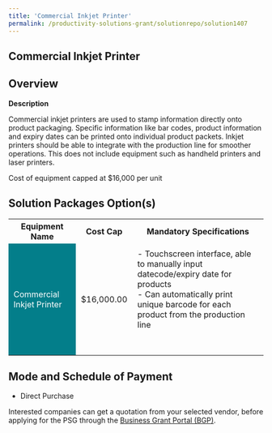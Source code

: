 ```yaml
---
title: 'Commercial Inkjet Printer'
permalink: /productivity-solutions-grant/solutionrepo/solution1407
---
```


## Commercial Inkjet Printer

## Overview

**Description**

Commercial inkjet printers are used to stamp information directly onto product packaging. Specific information like bar codes, product information and expiry dates can be printed onto individual product packets. Inkjet printers should be able to integrate with the production line for smoother operations. This does not include equipment such as handheld printers and laser printers. 

Cost of equipment capped at $16,000 per unit

## Solution Packages Option(s)

<table>
<tr>
<th><b>Equipment Name</b></th>
<th><b>Cost Cap</b></th>
<th><b>Mandatory Specifications</b></th>
</tr>
<tr>
<td style='padding: 10px; background-color: #037E8A; color: #FFFFFF;'>Commercial Inkjet Printer</td>
<td style='padding: 10px;'>$16,000.00</td>
<td style='padding: 10px;'>- Touchscreen interface, able to manually input datecode/expiry date for products<br>- Can automatically print unique barcode for each product from the production line<br><br><br></td>
</tr>
</table>

## Mode and Schedule of Payment

 - Direct Purchase

Interested companies can get a quotation from your selected vendor, before applying for the PSG through the <a href='https://www.businessgrants.gov.sg/' target='_blank' rel='noopener'>Business Grant Portal (BGP)</a>.

<script src="/jquery/resize-tables.js"></script>
